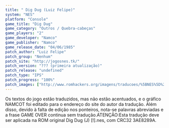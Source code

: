 ```yaml
---
title: " Dig Dug (Luiz Felipe)"
system: "NES"
platform: "Console"
game_title: "Dig Dug"
game_category: "Outros / Quebra-cabeças"
game_players: "2"
game_developer: "Namco"
game_publisher: "Namco"
game_release_date: "04/06/1985"
patch_author: "Luiz Felipe"
patch_group: "Nenhum"
patch_site: "http://jogosnes.tk/"
patch_version: "??? (primeira atualização)"
patch_release: "undefined"
patch_type: "IPS"
patch_progress: "100%"
patch_images: ["http://www.romhackers.org/imagens/traducoes/%5BNES%5D%20Dig%20Dug%20-%20Luiz%20Felipe%20-%2001.png","http://www.romhackers.org/imagens/traducoes/%5BNES%5D%20Dig%20Dug%20-%20Luiz%20Felipe%20-%2002.png","http://www.romhackers.org/imagens/traducoes/%5BNES%5D%20Dig%20Dug%20-%20Luiz%20Felipe%20-%2003.png"]
---
```

Os textos do jogo estão traduzidos, mas não estão acentuados, e o gráfico NAMCOT foi editado para o endereço do site do autor da tradução. Além disso, devido à falta de edição nos ponteiros, nota-se palavras abreviadas e a frase GAME OVER continua sem tradução.ATENÇÃO:Esta tradução deve ser aplicada na ROM original Dig Dug (J) [!].nes, com CRC32 3AE8289A.